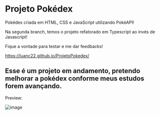# Projeto Pokédex
Pokédex criada em HTML, CSS e JavaScript utilizando PokéAPI!

Na segunda branch, temos o projeto refatorado em Typescript ao invés de Javascript!

Fique a vontade para testar e me dar feedbacks!

https://luanc22.github.io/ProjetoPokedex/

## Esse é um projeto em andamento, pretendo melhorar a pokédex conforme meus estudos forem avançando.

Preview: 

![image](https://user-images.githubusercontent.com/49588133/183720896-7cb9e15d-67f6-4d58-a6fe-bf5d31f39205.png)

